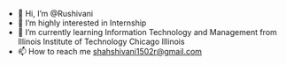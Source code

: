 - 👋 Hi, I’m @Rushivani
- 👀 I’m highly interested in Internship
- 🌱 I’m currently learning Information Technology and Management from Illinois Institute of Technology Chicago Illinois
- 📫 How to reach me shahshivani1502r@gmail.com

<!---
Rushivani/Rushivani is a ✨ special ✨ repository because its `README.md` (this file) appears on your GitHub profile.
You can click the Preview link to take a look at your changes.
--->
